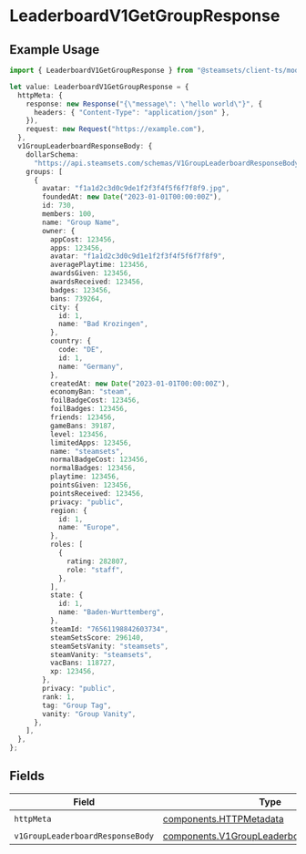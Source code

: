 # LeaderboardV1GetGroupResponse

## Example Usage

```typescript
import { LeaderboardV1GetGroupResponse } from "@steamsets/client-ts/models/operations";

let value: LeaderboardV1GetGroupResponse = {
  httpMeta: {
    response: new Response("{\"message\": \"hello world\"}", {
      headers: { "Content-Type": "application/json" },
    }),
    request: new Request("https://example.com"),
  },
  v1GroupLeaderboardResponseBody: {
    dollarSchema:
      "https://api.steamsets.com/schemas/V1GroupLeaderboardResponseBody.json",
    groups: [
      {
        avatar: "f1a1d2c3d0c9de1f2f3f4f5f6f7f8f9.jpg",
        foundedAt: new Date("2023-01-01T00:00:00Z"),
        id: 730,
        members: 100,
        name: "Group Name",
        owner: {
          appCost: 123456,
          apps: 123456,
          avatar: "f1a1d2c3d0c9d1e1f2f3f4f5f6f7f8f9",
          averagePlaytime: 123456,
          awardsGiven: 123456,
          awardsReceived: 123456,
          badges: 123456,
          bans: 739264,
          city: {
            id: 1,
            name: "Bad Krozingen",
          },
          country: {
            code: "DE",
            id: 1,
            name: "Germany",
          },
          createdAt: new Date("2023-01-01T00:00:00Z"),
          economyBan: "steam",
          foilBadgeCost: 123456,
          foilBadges: 123456,
          friends: 123456,
          gameBans: 39187,
          level: 123456,
          limitedApps: 123456,
          name: "steamsets",
          normalBadgeCost: 123456,
          normalBadges: 123456,
          playtime: 123456,
          pointsGiven: 123456,
          pointsReceived: 123456,
          privacy: "public",
          region: {
            id: 1,
            name: "Europe",
          },
          roles: [
            {
              rating: 282807,
              role: "staff",
            },
          ],
          state: {
            id: 1,
            name: "Baden-Wurttemberg",
          },
          steamId: "76561198842603734",
          steamSetsScore: 296140,
          steamSetsVanity: "steamsets",
          steamVanity: "steamsets",
          vacBans: 118727,
          xp: 123456,
        },
        privacy: "public",
        rank: 1,
        tag: "Group Tag",
        vanity: "Group Vanity",
      },
    ],
  },
};
```

## Fields

| Field                                                                                                  | Type                                                                                                   | Required                                                                                               | Description                                                                                            |
| ------------------------------------------------------------------------------------------------------ | ------------------------------------------------------------------------------------------------------ | ------------------------------------------------------------------------------------------------------ | ------------------------------------------------------------------------------------------------------ |
| `httpMeta`                                                                                             | [components.HTTPMetadata](../../models/components/httpmetadata.md)                                     | :heavy_check_mark:                                                                                     | N/A                                                                                                    |
| `v1GroupLeaderboardResponseBody`                                                                       | [components.V1GroupLeaderboardResponseBody](../../models/components/v1groupleaderboardresponsebody.md) | :heavy_minus_sign:                                                                                     | OK                                                                                                     |